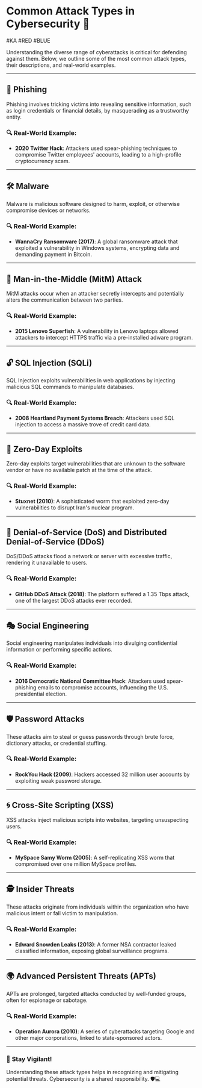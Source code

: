 # Common Attack Types in Cybersecurity 🚨
#KA #RED #BLUE 

Understanding the diverse range of cyberattacks is critical for defending against them. Below, we outline some of the most common attack types, their descriptions, and real-world examples.

---

## 🐍 **Phishing**
Phishing involves tricking victims into revealing sensitive information, such as login credentials or financial details, by masquerading as a trustworthy entity.

### 🔍 **Real-World Example:**
- **2020 Twitter Hack**: Attackers used spear-phishing techniques to compromise Twitter employees' accounts, leading to a high-profile cryptocurrency scam.

---

## 🛠️ **Malware**
Malware is malicious software designed to harm, exploit, or otherwise compromise devices or networks.

### 🔍 **Real-World Example:**
- **WannaCry Ransomware (2017)**: A global ransomware attack that exploited a vulnerability in Windows systems, encrypting data and demanding payment in Bitcoin.

---

## 🎩 **Man-in-the-Middle (MitM) Attack**
MitM attacks occur when an attacker secretly intercepts and potentially alters the communication between two parties.

### 🔍 **Real-World Example:**
- **2015 Lenovo Superfish**: A vulnerability in Lenovo laptops allowed attackers to intercept HTTPS traffic via a pre-installed adware program.

---

## 🔓 **SQL Injection (SQLi)**
SQL Injection exploits vulnerabilities in web applications by injecting malicious SQL commands to manipulate databases.

### 🔍 **Real-World Example:**
- **2008 Heartland Payment Systems Breach**: Attackers used SQL injection to access a massive trove of credit card data.

---

## 🚪 **Zero-Day Exploits**
Zero-day exploits target vulnerabilities that are unknown to the software vendor or have no available patch at the time of the attack.

### 🔍 **Real-World Example:**
- **Stuxnet (2010)**: A sophisticated worm that exploited zero-day vulnerabilities to disrupt Iran's nuclear program.

---

## 📄 **Denial-of-Service (DoS) and Distributed Denial-of-Service (DDoS)**
DoS/DDoS attacks flood a network or server with excessive traffic, rendering it unavailable to users.

### 🔍 **Real-World Example:**
- **GitHub DDoS Attack (2018)**: The platform suffered a 1.35 Tbps attack, one of the largest DDoS attacks ever recorded.

---

## 🎭 **Social Engineering**
Social engineering manipulates individuals into divulging confidential information or performing specific actions.

### 🔍 **Real-World Example:**
- **2016 Democratic National Committee Hack**: Attackers used spear-phishing emails to compromise accounts, influencing the U.S. presidential election.

---

## 🛡️ **Password Attacks**
These attacks aim to steal or guess passwords through brute force, dictionary attacks, or credential stuffing.

### 🔍 **Real-World Example:**
- **RockYou Hack (2009)**: Hackers accessed 32 million user accounts by exploiting weak password storage.

---

## 🌀 **Cross-Site Scripting (XSS)**
XSS attacks inject malicious scripts into websites, targeting unsuspecting users.

### 🔍 **Real-World Example:**
- **MySpace Samy Worm (2005)**: A self-replicating XSS worm that compromised over one million MySpace profiles.

---

## 🕵️ **Insider Threats**
These attacks originate from individuals within the organization who have malicious intent or fall victim to manipulation.

### 🔍 **Real-World Example:**
- **Edward Snowden Leaks (2013)**: A former NSA contractor leaked classified information, exposing global surveillance programs.

---

## 🌍 **Advanced Persistent Threats (APTs)**
APTs are prolonged, targeted attacks conducted by well-funded groups, often for espionage or sabotage.

### 🔍 **Real-World Example:**
- **Operation Aurora (2010)**: A series of cyberattacks targeting Google and other major corporations, linked to state-sponsored actors.

---

### 🌟 **Stay Vigilant!**
Understanding these attack types helps in recognizing and mitigating potential threats. Cybersecurity is a shared responsibility. 🛡️💻